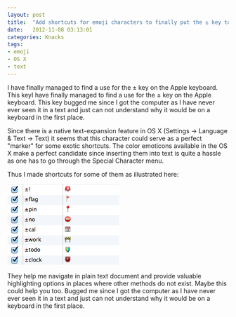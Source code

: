 ```yaml
---
layout: post
title:  "Add shortcuts for emoji characters to finally put the ± key to use"
date:   2012-11-08 03:13:01
categories: Knacks
tags:
- emoji
- OS X
- text
---
```


I have finally managed to find a use for the ± key on the Apple keyboard. This keyI have finally managed to find a use for the ± key on the Apple keyboard. This key bugged me since I got the computer as I have never ever seen it in a text and just can not understand why it would be on a keyboard in the first place.

Since there is a native text-expansion feature in OS X (Settings → Language
& Text → Text) it seems that this character could serve as a perfect
"marker" for some exotic shortcuts. The color emoticons available in the OS X
make a perfect candidate since inserting them into text is quite a hassle as
one has to go through the Special Character menu.

Thus I made shortcuts for some of them as illustrated here:

![img-emoji-shortcuts]

[img-emoji-shortcuts]: /images/emoji-shortcuts.png "Emoji shortcut examples"

They help me navigate in plain text document and provide valuable highlighting
options in places where other methods do not exist. Maybe this could help you
too. Bugged me since I got the computer as I have never ever seen it in a text
and just can not understand why it would be on a keyboard in the first place.

